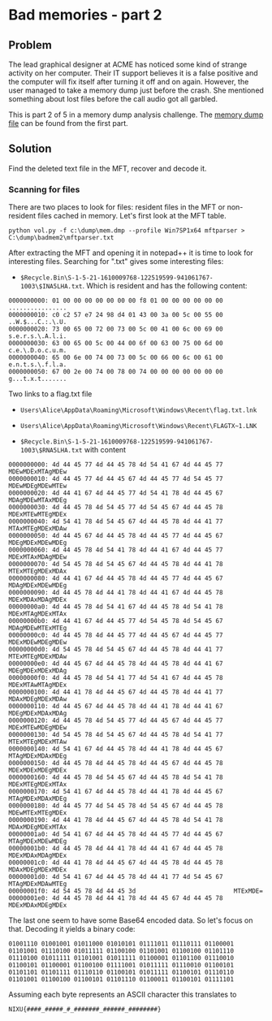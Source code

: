 # Bad memories - part 2

## Problem

The lead graphical designer at ACME has noticed some kind of strange activity on her computer. Their IT support believes it is a false positive and the computer will fix itself after turning it off and on again. However, the user managed to take a memory dump just before the crash. She mentioned something about lost files before the call audio got all garbled.

This is part 2 of 5 in a memory dump analysis challenge. The [memory dump file](https://thenixuchallenge.com/c/bad_memories_part1/) can be found from the first part.

## Solution

Find the deleted text file in the MFT, recover and decode it.

### Scanning for files

There are two places to look for files: resident files in the MFT or non-resident files cached in memory. Let's first look at the MFT table.

```
python vol.py -f c:\dump\mem.dmp --profile Win7SP1x64 mftparser > C:\dump\badmem2\mftparser.txt
```

After extracting the MFT and opening it in notepad++ it is time to look for interesting files. Searching for ".txt" gives some interesting files:

- `$Recycle.Bin\S-1-5-21-1610009768-122519599-941061767-1003\$INA5LHA.txt`. Which is resident and has the following content:

```
0000000000: 01 00 00 00 00 00 00 00 f8 01 00 00 00 00 00 00   ................
0000000010: c0 c2 57 e7 24 98 d4 01 43 00 3a 00 5c 00 55 00   ..W.$...C.:.\.U.
0000000020: 73 00 65 00 72 00 73 00 5c 00 41 00 6c 00 69 00   s.e.r.s.\.A.l.i.
0000000030: 63 00 65 00 5c 00 44 00 6f 00 63 00 75 00 6d 00   c.e.\.D.o.c.u.m.
0000000040: 65 00 6e 00 74 00 73 00 5c 00 66 00 6c 00 61 00   e.n.t.s.\.f.l.a.
0000000050: 67 00 2e 00 74 00 78 00 74 00 00 00 00 00 00 00   g...t.x.t.......
```

Two links to a flag.txt file

- `Users\Alice\AppData\Roaming\Microsoft\Windows\Recent\flag.txt.lnk`
- `Users\Alice\AppData\Roaming\Microsoft\Windows\Recent\FLAGTX~1.LNK`

- `$Recycle.Bin\S-1-5-21-1610009768-122519599-941061767-1003\$RNA5LHA.txt` with content

```
0000000000: 4d 44 45 77 4d 44 45 78 4d 54 41 67 4d 44 45 77   MDEwMDExMTAgMDEw
0000000010: 4d 44 45 77 4d 44 45 67 4d 44 45 77 4d 54 45 77   MDEwMDEgMDEwMTEw
0000000020: 4d 44 41 67 4d 44 45 77 4d 54 41 78 4d 44 45 67   MDAgMDEwMTAxMDEg
0000000030: 4d 44 45 78 4d 54 45 77 4d 54 45 67 4d 44 45 78   MDExMTEwMTEgMDEx
0000000040: 4d 54 41 78 4d 54 45 67 4d 44 45 78 4d 44 41 77   MTAxMTEgMDExMDAw
0000000050: 4d 44 45 67 4d 44 45 78 4d 44 45 77 4d 44 45 67   MDEgMDExMDEwMDEg
0000000060: 4d 44 45 78 4d 54 41 78 4d 44 41 67 4d 44 45 77   MDExMTAxMDAgMDEw
0000000070: 4d 54 45 78 4d 54 45 67 4d 44 45 78 4d 44 41 78   MTExMTEgMDExMDAx
0000000080: 4d 44 41 67 4d 44 45 78 4d 44 45 77 4d 44 45 67   MDAgMDExMDEwMDEg
0000000090: 4d 44 45 78 4d 44 41 78 4d 44 41 67 4d 44 45 78   MDExMDAxMDAgMDEx
00000000a0: 4d 44 45 78 4d 54 41 67 4d 44 45 78 4d 54 41 78   MDExMTAgMDExMTAx
00000000b0: 4d 44 41 67 4d 44 45 77 4d 54 45 78 4d 54 45 67   MDAgMDEwMTExMTEg
00000000c0: 4d 44 45 78 4d 44 45 77 4d 44 45 67 4d 44 45 77   MDExMDEwMDEgMDEw
00000000d0: 4d 54 45 78 4d 54 45 67 4d 44 45 78 4d 44 41 77   MTExMTEgMDExMDAw
00000000e0: 4d 44 45 67 4d 44 45 78 4d 44 45 78 4d 44 41 67   MDEgMDExMDExMDAg
00000000f0: 4d 44 45 78 4d 54 41 77 4d 54 41 67 4d 44 45 78   MDExMTAwMTAgMDEx
0000000100: 4d 44 41 78 4d 44 45 67 4d 44 45 78 4d 44 41 77   MDAxMDEgMDExMDAw
0000000110: 4d 44 45 67 4d 44 45 78 4d 44 41 78 4d 44 41 67   MDEgMDExMDAxMDAg
0000000120: 4d 44 45 78 4d 54 45 77 4d 44 45 67 4d 44 45 77   MDExMTEwMDEgMDEw
0000000130: 4d 54 45 78 4d 54 45 67 4d 44 45 78 4d 54 41 77   MTExMTEgMDExMTAw
0000000140: 4d 54 41 67 4d 44 45 78 4d 44 41 78 4d 44 45 67   MTAgMDExMDAxMDEg
0000000150: 4d 44 45 78 4d 44 45 78 4d 44 45 67 4d 44 45 78   MDExMDExMDEgMDEx
0000000160: 4d 44 45 78 4d 54 45 67 4d 44 45 78 4d 54 41 78   MDExMTEgMDExMTAx
0000000170: 4d 54 41 67 4d 44 45 78 4d 44 41 78 4d 44 45 67   MTAgMDExMDAxMDEg
0000000180: 4d 44 45 77 4d 54 45 78 4d 54 45 67 4d 44 45 78   MDEwMTExMTEgMDEx
0000000190: 4d 44 41 78 4d 44 45 67 4d 44 45 78 4d 54 41 78   MDAxMDEgMDExMTAx
00000001a0: 4d 54 41 67 4d 44 45 78 4d 44 45 77 4d 44 45 67   MTAgMDExMDEwMDEg
00000001b0: 4d 44 45 78 4d 44 41 78 4d 44 41 67 4d 44 45 78   MDExMDAxMDAgMDEx
00000001c0: 4d 44 41 78 4d 44 45 67 4d 44 45 78 4d 44 45 78   MDAxMDEgMDExMDEx
00000001d0: 4d 54 41 67 4d 44 45 78 4d 44 41 77 4d 54 45 67   MTAgMDExMDAwMTEg
00000001f0: 4d 54 45 78 4d 44 45 3d                           MTExMDE=
00000001e0: 4d 44 45 78 4d 44 41 78 4d 44 45 67 4d 44 45 78   MDExMDAxMDEgMDEx
```

The last one seem to have some Base64 encoded data. So let's focus on that. Decoding it yields a binary code:

```
01001110 01001001 01011000 01010101 01111011 01110111 01100001 01101001 01110100 01011111 01100100 01101001 01100100 01101110 01110100 01011111 01101001 01011111 01100001 01101100 01110010 01100101 01100001 01100100 01111001 01011111 01110010 01100101 01101101 01101111 01110110 01100101 01011111 01100101 01110110 01101001 01100100 01100101 01101110 01100011 01100101 01111101
```

Assuming each byte represents an ASCII character this translates to

```
NIXU{####_#####_#_#######_######_########}
```